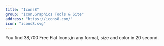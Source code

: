 ```yaml
---
title: "Icons8"
group: "Icon,Graphics Tools & Site"
address: "https://icons8.com/"
icon: "icons8.svg"
---
```

You find 38,700 Free Flat Icons,in any format, size and color in 20 second.
